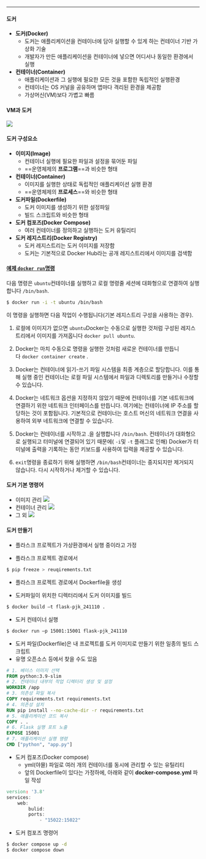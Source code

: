 
---
#### 도커
- **도커(Docker)** 
	- 도커는 애플리케이션을 컨테이너에 담아 실행할 수 있게 하는 컨테이너 기반 가상화 기술 
	- 개발자가 만든 애플리케이션을 컨테이너에 넣으면 어디서나 동일한 환경에서 실행 
- **컨테이너(Container)** 
	- 애플리케이션과 그 실행에 필요한 모든 것을 포함한 독립적인 실행환경 
	- 컨테이너는 OS 커널을 공유하며 앱마다 격리된 환경을 제공함 
	- 가상머신(VM)보다 가볍고 빠름
#### VM과 도커
![](../../../../image/Pasted%20image%2020250113120838.png)
#### 도커 구성요소
- **이미지(Image)** 
	- 컨테이너 실행에 필요한 파일과 설정을 묶어둔 파일 
	- ==운영체제의 **프로그램**==과 비슷한 형태 
- **컨테이너(Container)** 
	- 이미지를 실행한 상태로 독립적인 애플리케이션 실행 환경 
	- ==운영체제의 **프로세스**==와 비슷한 형태 
- **도커파일(Dockerfile)** 
	- 도커 이미지를 생성하기 위한 설정파일 
	- 빌드 스크립트와 비슷한 형태 
- **도커 컴포즈(Docker Compose)** 
	- 여러 컨테이너를 정의하고 실행하는 도커 유틸리티 
- **도커 레지스트리(Docker Registry)** 
	- 도커 레지스트리는 도커 이미지를 저장함 
	- 도커는 기본적으로 Docker Hub라는 공개 레지스트리에서 이미지를 검색함
#### [예제 `docker run`명령](https://docs.docker.com/get-started/docker-overview/#example-docker-run-command)

다음 명령은 `ubuntu`컨테이너를 실행하고 로컬 명령줄 세션에 대화형으로 연결하여 실행합니다 `/bin/bash`.

```bash
$ docker run -i -t ubuntu /bin/bash
```

이 명령을 실행하면 다음 작업이 수행됩니다(기본 레지스트리 구성을 사용하는 경우).

1. 로컬에 이미지가 없으면 `ubuntu`Docker는 수동으로 실행한 것처럼 구성된 레지스트리에서 이미지를 가져옵니다 `docker pull ubuntu`.
    
2. Docker는 마치 수동으로 명령을 실행한 것처럼 새로운 컨테이너를 만듭니다 `docker container create` .
    
3. Docker는 컨테이너에 읽기-쓰기 파일 시스템을 최종 계층으로 할당합니다. 이를 통해 실행 중인 컨테이너는 로컬 파일 시스템에서 파일과 디렉토리를 만들거나 수정할 수 있습니다.
    
4. Docker는 네트워크 옵션을 지정하지 않았기 때문에 컨테이너를 기본 네트워크에 연결하기 위한 네트워크 인터페이스를 만듭니다. 여기에는 컨테이너에 IP 주소를 할당하는 것이 포함됩니다. 기본적으로 컨테이너는 호스트 머신의 네트워크 연결을 사용하여 외부 네트워크에 연결할 수 있습니다.
    
5. Docker는 컨테이너를 시작하고 .을 실행합니다 `/bin/bash`. 컨테이너가 대화형으로 실행되고 터미널에 연결되어 있기 때문에( `-i`및 `-t` 플래그로 인해) Docker가 터미널에 출력을 기록하는 동안 키보드를 사용하여 입력을 제공할 수 있습니다.
    
6. `exit`명령을 종료하기 위해 실행하면 `/bin/bash`컨테이너는 중지되지만 제거되지 않습니다. 다시 시작하거나 제거할 수 있습니다.

#### 도커 기본 명령어
- 이미지 관리
![](../../../../image/Pasted%20image%2020250113123251.png)
- 컨테이너 관리
![](../../../../image/Pasted%20image%2020250113123320.png)
- 그 외
![](../../../../image/Pasted%20image%2020250113123400.png)

#### 도커 만들기

- 플라스크 프로젝트가 가상환경에서 실행 중이라고 가정 
	
- 플라스크 프로젝트 경로에서 
```bash
$ pip freeze > reuqirements.txt 
```
	
- 플라스크 프로젝트 경로에서 Dockerfile을 생성 
	
- 도커파일이 위치한 디렉터리에서 도커 이미지를 빌드 
```bash
$ docker build –t flask-pjk_241110 . 
```
	
- 도커 컨테이너 실행 
```bash
$ docker run –p 15001:15001 flask-pjk_241110
```
	
- 도커 파일(Dockerfile)은 내 프로젝트를 도커 이미지로 만들기 위한 일종의 빌드 스크립트 
- 유명 오픈소스 등에서 찾을 수도 있음
```dockerfile
# 1. 베이스 이미지 선택 
FROM python:3.9-slim 
# 2. 컨테이너 내부의 작업 디렉터리 생성 및 설정 
WORKDIR /app 
# 3. 의존성 파일 복사 
COPY requirements.txt requirements.txt 
# 4. 의존성 설치 
RUN pip install --no-cache-dir -r requirements.txt 
# 5. 애플리케이션 코드 복사 
COPY . . 
# 6. Flask 실행 포트 노출 
EXPOSE 15001 
# 7. 애플리케이션 실행 명령 
CMD ["python", "app.py"]
```
	
- 도커 컴포즈(Docker compose) 
	- yml(야믈) 파일로 여러 개의 컨테이너를 동시에 관리할 수 있는 유틸리티 
	- 앞의 Dockerfile이 있다는 가정하에, 아래와 같이 **docker-compose.yml** 파일 작성
```d
version: '3.8'
services:
	web:
		bulid:
		ports:
			- "15022:15022"
```
	
- 도커 컴포즈 명령어 
```bash
$ docker compose up -d 
$ docker compose down
```